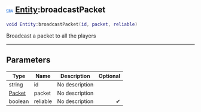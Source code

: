 ## ![server](.gitbook/assets/server.png) [Entity](./readme/Entity/README.md):broadcastPacket

```lua
void Entity:broadcastPacket(id, packet, reliable)
```

Broadcast a packet to all the players

------
## Parameters

| Type   | Name | Description | Optional |
| ------ | ---- | ----------- | -------: |
| string | id | No description |  |
| [Packet](./readme/Packet/README.md) | packet | No description |  |
| boolean | reliable | No description | ✔ |


